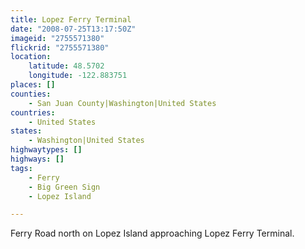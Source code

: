 ```yaml
---
title: Lopez Ferry Terminal
date: "2008-07-25T13:17:50Z"
imageid: "2755571380"
flickrid: "2755571380"
location:
    latitude: 48.5702
    longitude: -122.883751
places: []
counties:
    - San Juan County|Washington|United States
countries:
    - United States
states:
    - Washington|United States
highwaytypes: []
highways: []
tags:
    - Ferry
    - Big Green Sign
    - Lopez Island

---
```

Ferry Road north on Lopez Island approaching Lopez Ferry Terminal.